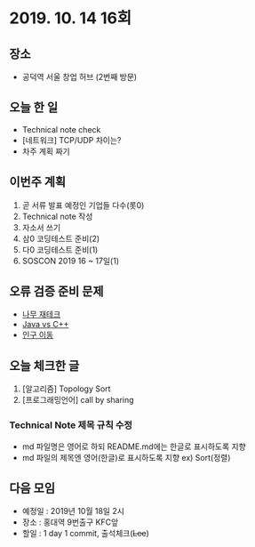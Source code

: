 # 2019. 10. 14 16회

## 장소
- 공덕역 서울 창업 허브 (2번째 방문)

## 오늘 한 일
- Technical note check
- [네트워크] TCP/UDP 차이는?
- 차주 계획 짜기

## 이번주 계획
1. 곧 서류 발표 예정인 기업들 다수(롯0)
2. Technical note 작성
3. 자소서 쓰기
4. 삼0 코딩테스트 준비(2)
5. 다0 코딩테스트 준비(1)
6. SOSCON 2019 16 ~ 17일(1)

## 오류 검증 준비 문제
- [나무 재테크](https://www.acmicpc.net/problem/16235)
- [Java vs C++](https://www.acmicpc.net/problem/3613)
- [인구 이동](https://www.acmicpc.net/problem/16234)

## 오늘 체크한 글
1. [알고리즘] Topology Sort
2. [프로그래밍언어] call by sharing

### Technical Note 제목 규칙 수정
- md 파일명은 영어로 하되 README.md에는 한글로 표시하도록 지향
- md 파일의 제목엔 영어(한글)로 표시하도록 지향 ex) Sort(정렬)

## 다음 모임
- 예정일 : 2019년 10월 18일 2시
- 장소 : 홍대역 9번출구 KFC앞
- 할일 : 1 day 1 commit, 출석체크(~~Lee~~)
